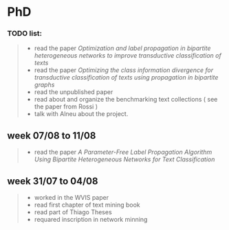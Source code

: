 # PhD

### TODO list:
> - read the paper *Optimization and label propagation in bipartite heterogeneous networks to improve transductive classification of texts*
> - read the paper *Optimizing the class information divergence for transductive classification of texts using propagation in bipartite graphs*
> - read the unpublished paper
> - read about and organize the benchmarking text collections ( see the paper from Rossi )
> - talk with Alneu about the project.

## week 07/08 to 11/08
> - read the paper *A Parameter-Free Label Propagation Algorithm Using Bipartite Heterogeneous Networks for Text Classification*

## week 31/07 to 04/08
> - worked in the WVIS paper
> - read first chapter of text mining book
> - read part of Thiago Theses
> - requared inscription in network minning





